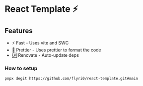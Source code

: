 # React Template ⚡

## Features

- ⚡ Fast - Uses vite and SWC
- 💄 Prettier - Uses prettier to format the code
- 🆙 Renovate - Auto-update deps

### How to setup

```sh
pnpx degit https://github.com/flyri0/react-template.git#main
```
